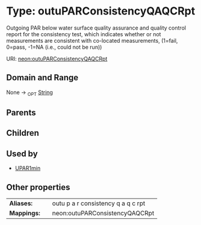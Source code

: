 
# Type: outuPARConsistencyQAQCRpt


Outgoing PAR below water surface quality assurance and quality control report for the consistency test, which indicates whether or not measurements are consistent with co-located measurements, (1=fail, 0=pass, -1=NA (i.e., could not be run))

URI: [neon:outuPARConsistencyQAQCRpt](https://data.neonscience.org/outuPARConsistencyQAQCRpt)


## Domain and Range

None ->  <sub>OPT</sub> [String](types/String.md)

## Parents


## Children


## Used by

 * [UPAR1min](UPAR1min.md)

## Other properties

|  |  |  |
| --- | --- | --- |
| **Aliases:** | | outu p a r consistency q a q c rpt |
| **Mappings:** | | neon:outuPARConsistencyQAQCRpt |

